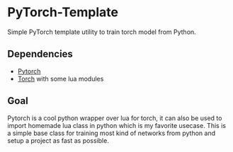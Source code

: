 # PyTorch-Template
Simple PyTorch template utility to train torch model from Python.

## Dependencies
- [Pytorch](https://github.com/hughperkins/pytorch)
- [Torch](http://torch.ch/docs/getting-started.html) with some lua modules

## Goal
Pytorch is a cool python wrapper over lua for torch, it can also be used to import homemade lua class in python which is my favorite usecase.
This is a simple base class for training most kind of networks from python and setup a project as fast as possible.
